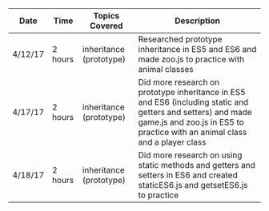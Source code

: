 Date | Time | Topics Covered | Description 
--- | --- | --- | --- 
4/12/17 | 2 hours | inheritance (prototype) | Researched prototype inheritance in ES5 and ES6 and made zoo.js to practice with animal classes
4/17/17 | 2 hours | inheritance (prototype) | Did more research on prototype inheritance in ES5 and ES6 (including static and getters and setters) and made game.js and zoo.js in ES5 to practice with an animal class and a player class
4/18/17 | 2 hours | inheritance (prototype) | Did more research on using static methods and getters and setters in ES6 and created staticES6.js and getsetES6.js to practice 
